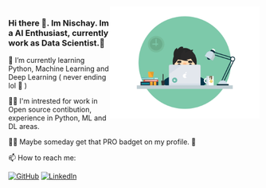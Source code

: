 <img align='right' src='https://github.com/Ranger105/Ranger105/blob/master/70804f7e25b11f29db904f2fa7b4cd9d.gif' width='300"'>

### Hi there 👋. Im Nischay. Im a AI Enthusiast, currently work as Data Scientist.:raised_hands: 
🌱 I’m currently learning Python, Machine Learning and Deep Learning ( never ending lol :rofl: )

:man_technologist: I'm intrested for work in Open source contibution, experience in Python, ML and DL areas.

:superhero_man: Maybe someday get that PRO badget on my profile. :love_you_gesture:

📫 How to reach me: <p align="Left">
	<a href="https://github.com/terrytangyuan"><img src="https://img.shields.io/github/followers/Ranger105.svg?label=GitHub&style=social" alt="GitHub"></a>
	<a href="https://www.linkedin.com/in/nischaygirishgowda"><img src="https://img.shields.io/badge/LinkedIn--_.svg?style=social&logo=linkedin" alt="LinkedIn"></a>

